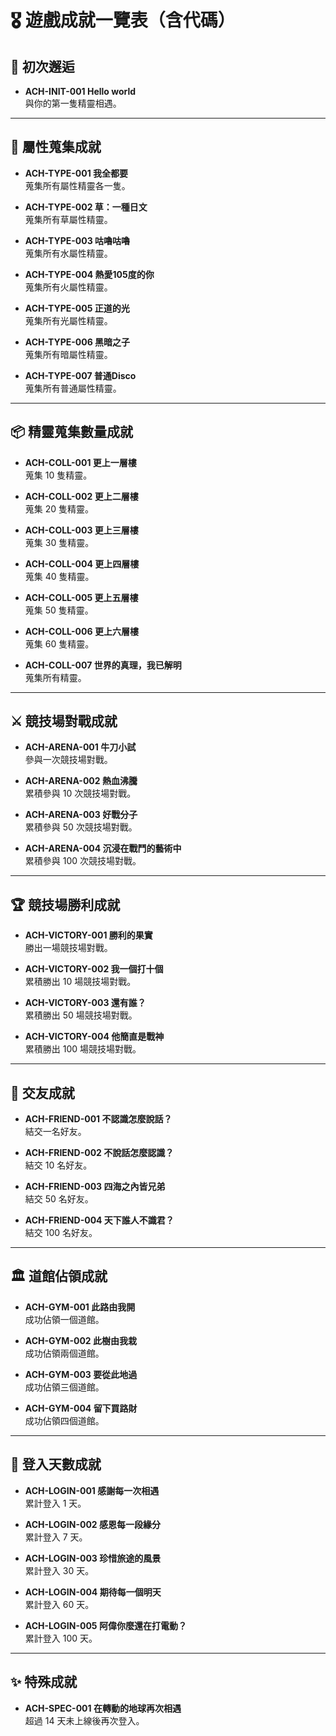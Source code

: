 # 🎖️ 遊戲成就一覽表（含代碼）

## 🐣 初次邂逅

- **ACH-INIT-001 Hello world**  
  與你的第一隻精靈相遇。

---

## 🧩 屬性蒐集成就

- **ACH-TYPE-001 我全都要**  
  蒐集所有屬性精靈各一隻。

- **ACH-TYPE-002 草：一種日文**  
  蒐集所有草屬性精靈。

- **ACH-TYPE-003 咕嚕咕嚕**  
  蒐集所有水屬性精靈。

- **ACH-TYPE-004 熱愛105度的你**  
  蒐集所有火屬性精靈。

- **ACH-TYPE-005 正道的光**  
  蒐集所有光屬性精靈。

- **ACH-TYPE-006 黑暗之子**  
  蒐集所有暗屬性精靈。

- **ACH-TYPE-007 普通Disco**  
  蒐集所有普通屬性精靈。

---

## 📦 精靈蒐集數量成就

- **ACH-COLL-001 更上一層樓**  
  蒐集 10 隻精靈。

- **ACH-COLL-002 更上二層樓**  
  蒐集 20 隻精靈。

- **ACH-COLL-003 更上三層樓**  
  蒐集 30 隻精靈。

- **ACH-COLL-004 更上四層樓**  
  蒐集 40 隻精靈。

- **ACH-COLL-005 更上五層樓**  
  蒐集 50 隻精靈。

- **ACH-COLL-006 更上六層樓**  
  蒐集 60 隻精靈。

- **ACH-COLL-007 世界的真理，我已解明**  
  蒐集所有精靈。

---

## ⚔️ 競技場對戰成就

- **ACH-ARENA-001 牛刀小試**  
  參與一次競技場對戰。

- **ACH-ARENA-002 熱血沸騰**  
  累積參與 10 次競技場對戰。

- **ACH-ARENA-003 好戰分子**  
  累積參與 50 次競技場對戰。

- **ACH-ARENA-004 沉浸在戰鬥的藝術中**  
  累積參與 100 次競技場對戰。

---

## 🏆 競技場勝利成就

- **ACH-VICTORY-001 勝利的果實**  
  勝出一場競技場對戰。

- **ACH-VICTORY-002 我一個打十個**  
  累積勝出 10 場競技場對戰。

- **ACH-VICTORY-003 還有誰？**  
  累積勝出 50 場競技場對戰。

- **ACH-VICTORY-004 他簡直是戰神**  
  累積勝出 100 場競技場對戰。

---

## 👥 交友成就

- **ACH-FRIEND-001 不認識怎麼說話？**  
  結交一名好友。

- **ACH-FRIEND-002 不說話怎麼認識？**  
  結交 10 名好友。

- **ACH-FRIEND-003 四海之內皆兄弟**  
  結交 50 名好友。

- **ACH-FRIEND-004 天下誰人不識君？**  
  結交 100 名好友。

---

## 🏛️ 道館佔領成就

- **ACH-GYM-001 此路由我開**  
  成功佔領一個道館。

- **ACH-GYM-002 此樹由我栽**  
  成功佔領兩個道館。

- **ACH-GYM-003 要從此地過**  
  成功佔領三個道館。

- **ACH-GYM-004 留下買路財**  
  成功佔領四個道館。

---

## 📅 登入天數成就

- **ACH-LOGIN-001 感謝每一次相遇**  
  累計登入 1 天。

- **ACH-LOGIN-002 感恩每一段緣分**  
  累計登入 7 天。

- **ACH-LOGIN-003 珍惜旅途的風景**  
  累計登入 30 天。

- **ACH-LOGIN-004 期待每一個明天**  
  累計登入 60 天。

- **ACH-LOGIN-005 阿偉你麼還在打電動？**  
  累計登入 100 天。

---

## ✨ 特殊成就

- **ACH-SPEC-001 在轉動的地球再次相遇**  
  超過 14 天未上線後再次登入。
